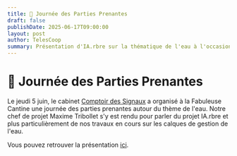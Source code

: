 ```yaml
---
title: 🤝 Journée des Parties Prenantes
draft: false
publishDate: 2025-06-17T09:00:00
layout: post
author: TelesCoop
summary: Présentation d'IA.rbre sur la thématique de l'eau à l'occasion de la Journée des Parties Prenantes
---
```

# 🤝 Journée des Parties Prenantes

Le jeudi 5 juin, le cabinet [Comptoir des Signaux](https://www.comptoirdessignaux.com/) a organisé 
à la Fabuleuse Cantine une journée des parties prenantes autour du thème de l'eau.
Notre chef de projet Maxime Tribollet s'y est rendu pour parler du projet IA.rbre et plus particulièrement de nos travaux en cours sur les calques de gestion de l'eau.  


Vous pouvez retrouver la présentation [ici](https://prez_jpp.pdf).
